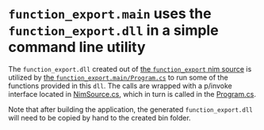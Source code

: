 # `function_export.main` uses the `function_export.dll` in a simple command line utility

The `function_export.dll` created out of [the `function_export` nim source](/src/nim/function_export/README.md) is utilized by [the `function_export.main/Program.cs`](function_export.main/Program.cs) to run some of the functions provided in this `dll`.
The calls are wrapped with a p/invoke interface located in [NimSource.cs](function_export.main/NimSource.cs), which in turn is called in the [Program.cs](function_export.main/Program.cs).

Note that after building the application, the generated `function_export.dll` will 
need to be copied by hand to the created bin folder.